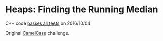 Heaps: Finding the Running Median
=================================

C++ code [passes all tests](https://www.hackerrank.com/challenges/ctci-find-the-running-median) on 2016/10/04

Original [CamelCase](https://www.hackerrank.com/challenges/ctci-find-the-running-median) challenge.

